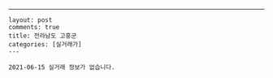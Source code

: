 ---
    layout: post
    comments: true
    title: 전라남도 고흥군
    categories: [실거래가]
    ---

    2021-06-15 실거래 정보가 없습니다.

    